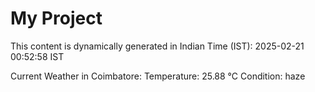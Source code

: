 # My Project

This content is dynamically generated in Indian Time (IST): 2025-02-21 00:52:58 IST


Current Weather in Coimbatore:
Temperature: 25.88 °C
Condition: haze
